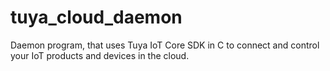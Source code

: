 # tuya_cloud_daemon
Daemon program, that uses Tuya IoT Core SDK in C to connect and control your IoT products and devices in the cloud.
